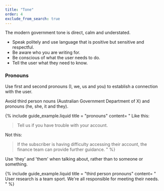 ```yaml
---
title: "Tone"
order: 4
exclude_from_search: true
---
```


The modern government tone is direct, calm and understated.

- Speak politely and use language that is positive but sensitive and respectful.
- Be aware who you are writing for.
- Be conscious of what the user needs to do.
- Tell the user what they need to know.

### Pronouns

Use first and second pronouns (I, we, us and you) to establish a connection with the user.

Avoid third person nouns (Australian Government Department of X) and pronouns (he, she, it and they).

{% include guide_example.liquid
  title = "pronouns"
  content= "
Like this:

> Tell us if you have trouble with your account.

Not this:

> If the subscriber is having difficulty accessing their account, the finance team can provide further guidance.
"
%}

Use 'they' and 'them' when talking about, rather than to someone or something.

{% include guide_example.liquid
  title = "third person pronouns"
  content= "
User research is a team sport. We're all responsible for meeting their needs.
"
%}
